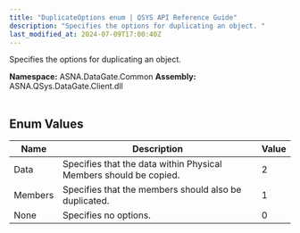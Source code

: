 ```yaml
---
title: "DuplicateOptions enum | QSYS API Reference Guide"
description: "Specifies the options for duplicating an object. "
last_modified_at: 2024-07-09T17:00:40Z
---
```


Specifies the options for duplicating an object.

**Namespace:** ASNA.DataGate.Common
**Assembly:** ASNA.QSys.DataGate.Client.dll
<br>
<br>

## Enum Values

| Name | Description | Value
| --- | --- | --- 
| Data | Specifies that the data within Physical Members should be copied. | 2 |
| Members | Specifies that the members should also be duplicated. | 1 |
| None | Specifies no options. | 0 |
